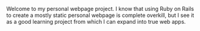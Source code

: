 Welcome to my personal webpage project. I know that using Ruby on Rails to create a mostly static 
personal webpage is complete overkill, but I see it as a good learning project from which I can expand
into true web apps.